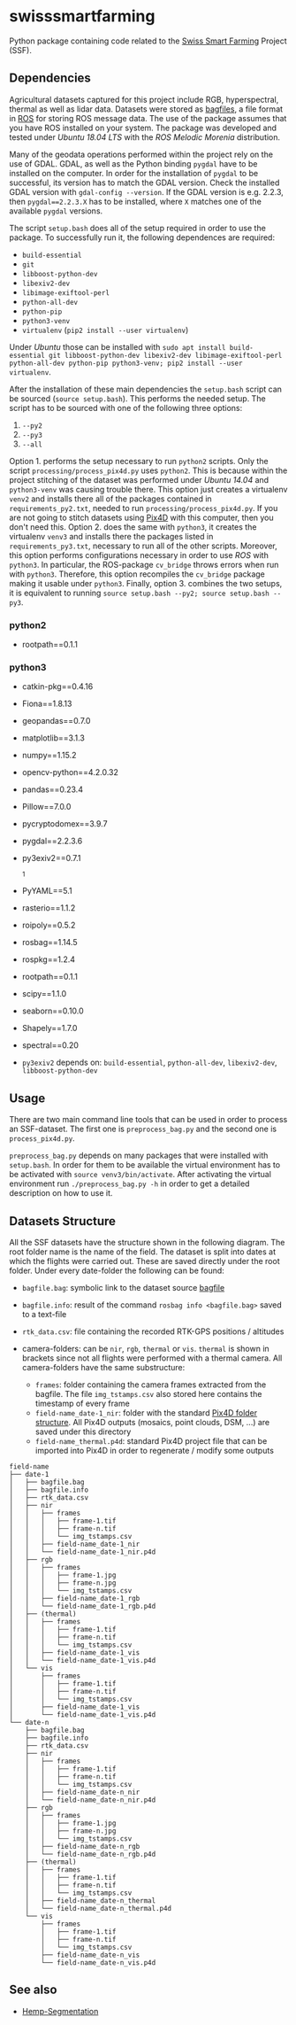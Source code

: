 # swisssmartfarming

Python package containing code related to the [Swiss Smart Farming](http://www.smartfarming.ethz.ch/about.html) Project (SSF).

## Dependencies

Agricultural datasets captured for this project include RGB, hyperspectral, thermal as well as lidar data. Datasets were stored as [bagfiles](http://wiki.ros.org/Bags), a file format in [ROS](https://www.ros.org/) for storing ROS message data. The use of the package assumes that you have ROS installed on your system. The package was developed and tested under _Ubuntu 18.04 LTS_ with the _ROS Melodic Morenia_ distribution.

Many of the geodata operations performed within the project rely on the use of GDAL. GDAL, as well as the Python binding `pygdal` have to be installed on the computer. In order for the installation of `pygdal` to be successful, its version has to match the GDAL version. Check the installed GDAL version with `gdal-config --version`. If the GDAL version is e.g. 2.2.3, then `pygdal==2.2.3.X` has to be installed, where `X` matches one of the available `pygdal` versions.

The script `setup.bash` does all of the setup required in order to use the package. To successfully run it, the following dependences are required:

- `build-essential`
- `git`
- `libboost-python-dev`
- `libexiv2-dev`
- `libimage-exiftool-perl`
- `python-all-dev`
- `python-pip`
- `python3-venv`
- `virtualenv` (`pip2 install --user virtualenv`)

Under _Ubuntu_ those can be installed with `sudo apt install build-essential git libboost-python-dev libexiv2-dev libimage-exiftool-perl python-all-dev python-pip python3-venv; pip2 install --user virtualenv`.

After the installation of these main dependencies the `setup.bash` script can be sourced (`source setup.bash`). This performs the needed setup. The script has to be sourced with one of the following three options:

1. `--py2`
2. `--py3`
3. `--all`

Option 1\. performs the setup necessary to run `python2` scripts. Only the script `processing/process_pix4d.py` uses `python2`. This is because within the project stitching of the dataset was performed under _Ubuntu 14.04_ and `python3-venv` was causing trouble there. This option just creates a virtualenv `venv2` and installs there all of the packages contained in `requirements_py2.txt`, needed to run `processing/process_pix4d.py`. If you are not going to stitch datasets using [Pix4D](https://www.pix4d.com/) with this computer, then you don't need this. Option 2\. does the same with `python3`, it creates the virtualenv `venv3` and installs there the packages listed in `requirements_py3.txt`, necessary to run all of the other scripts. Moreover, this option performs configurations necessary in order to use _ROS_ with `python3`. In particular, the ROS-package `cv_bridge` throws errors when run with `python3`. Therefore, this option recompiles the `cv_bridge` package making it usable under `python3`. Finally, option 3\. combines the two setups, it is equivalent to running `source setup.bash --py2; source setup.bash --py3`.

### python2

- rootpath==0.1.1

### python3

- catkin-pkg==0.4.16
- Fiona==1.8.13
- geopandas==0.7.0
- matplotlib==3.1.3
- numpy==1.15.2
- opencv-python==4.2.0.32
- pandas==0.23.4
- Pillow==7.0.0
- pycryptodomex==3.9.7
- pygdal==2.2.3.6
- py3exiv2==0.7.1

  <sup>1</sup>

- PyYAML==5.1

- rasterio==1.1.2

- roipoly==0.5.2

- rosbag==1.14.5

- rospkg==1.2.4

- rootpath==0.1.1

- scipy==1.1.0

- seaborn==0.10.0

- Shapely==1.7.0

- spectral==0.20

- `py3exiv2` depends on: `build-essential`, `python-all-dev`, `libexiv2-dev`, `libboost-python-dev`

## Usage

There are two main command line tools that can be used in order to process an SSF-dataset. The first one is `preprocess_bag.py` and the second one is `process_pix4d.py`.

`preprocess_bag.py` depends on many packages that were installed with `setup.bash`. In order for them to be available the virtual environment has to be activated with `source venv3/bin/activate`. After activating the virtual environment run `./preprocess_bag.py -h` in order to get a detailed description on how to use it.

## Datasets Structure

All the SSF datasets have the structure shown in the following diagram. The root folder name is the name of the field. The dataset is split into dates at which the flights were carried out. These are saved directly under the root folder. Under every date-folder the following can be found:

- `bagfile.bag`: symbolic link to the dataset source [bagfile](http://wiki.ros.org/Bags "ROS - Bags")
- `bagfile.info`: result of the command `rosbag info <bagfile.bag>` saved to a text-file
- `rtk_data.csv`: file containing the recorded RTK-GPS positions / altitudes
- camera-folders: can be `nir`, `rgb`, `thermal` or `vis`. `thermal` is shown in brackets since not all flights were performed with a thermal camera. All camera-folders have the same substructure:

  - `frames`: folder containing the camera frames extracted from the bagfile. The file `img_tstamps.csv` also stored here contains the timestamp of every frame
  - `field-name_date-1_nir`: folder with the standard [Pix4D folder structure](https://support.pix4d.com/hc/en-us/articles/202558649-Project-Folder-Structure "Pix4D - Project Folder Structure"). All Pix4D outputs (mosaics, point clouds, DSM, ...) are saved under this directory
  - `field-name_thermal.p4d`: standard Pix4D project file that can be imported into Pix4D in order to regenerate / modify some outputs

```
field-name
├── date-1
│   ├── bagfile.bag
│   ├── bagfile.info
│   ├── rtk_data.csv
│   ├── nir
│   │   ├── frames
│   │   │   ├── frame-1.tif
│   │   │   ├── frame-n.tif
│   │   │   └── img_tstamps.csv
│   │   ├── field-name_date-1_nir
│   │   └── field-name_date-1_nir.p4d
│   ├── rgb
│   │   ├── frames
│   │   │   ├── frame-1.jpg
│   │   │   ├── frame-n.jpg
│   │   │   └── img_tstamps.csv
│   │   ├── field-name_date-1_rgb
│   │   └── field-name_date-1_rgb.p4d
│   ├── (thermal)
│   │   ├── frames
│   │   │   ├── frame-1.tif
│   │   │   ├── frame-n.tif
│   │   │   └── img_tstamps.csv
│   │   ├── field-name_date-1_vis
│   │   └── field-name_date-1_vis.p4d
│   └── vis
│       ├── frames
│       │   ├── frame-1.tif
│       │   ├── frame-n.tif
│       │   └── img_tstamps.csv
│       ├── field-name_date-1_vis
│       └── field-name_date-1_vis.p4d
└── date-n
    ├── bagfile.bag
    ├── bagfile.info
    ├── rtk_data.csv
    ├── nir
    │   ├── frames
    │   │   ├── frame-1.tif
    │   │   ├── frame-n.tif
    │   │   └── img_tstamps.csv
    │   ├── field-name_date-n_nir
    │   └── field-name_date-n_nir.p4d
    ├── rgb
    │   ├── frames
    │   │   ├── frame-1.jpg
    │   │   ├── frame-n.jpg
    │   │   └── img_tstamps.csv
    │   ├── field-name_date-n_rgb
    │   └── field-name_date-n_rgb.p4d
    ├── (thermal)
    │   ├── frames
    │   │   ├── frame-1.tif
    │   │   ├── frame-n.tif
    │   │   └── img_tstamps.csv
    │   ├── field-name_date-n_thermal
    │   └── field-name_date-n_thermal.p4d
    └── vis
        ├── frames
        │   ├── frame-1.tif
        │   ├── frame-n.tif
        │   └── img_tstamps.csv
        ├── field-name_date-n_vis
        └── field-name_date-n_vis.p4d
```

## See also

- [Hemp-Segmentation](https://github.com/dschori/Hemp-Segmentation)
